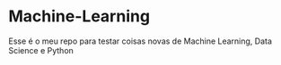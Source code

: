 # Machine-Learning
Esse é o meu repo para testar coisas novas de Machine Learning, Data Science e Python
